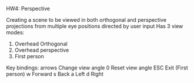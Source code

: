  HW4: Perspective

  Creating a scene to be viewed in both orthogonal and perspective projections
  from multiple eye positions directed by user input
  Has 3 view modes:
  1) Overhead Orthogonal
  2) Overhead perspective
  3) First person

  Key bindings:
    arrows     Change view angle
    0          Reset view angle
    ESC        Exit
    (First person)
    w          Forward
    s          Back
    a          Left
    d          Right  
    
